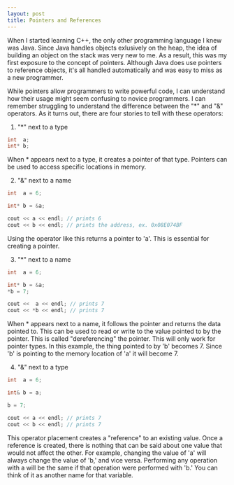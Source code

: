```yaml
---
layout: post
title: Pointers and References
---
```


When I started learning C++, the only other programming language I knew was Java. Since Java handles objects exlusively on the heap, the idea of building an object on the stack was very new to me. As a result, this was my first exposure to the concept of pointers. Although Java does use pointers to reference objects, it's all handled automatically and was easy to miss as a new programmer.

While pointers allow programmers to write powerful code, I can understand how their usage might seem confusing to novice programmers. I can remember struggling to understand the difference between the "*" and "&" operators. As it turns out, there are four stories to tell with these operators:

1. "*" next to a type

```c++
int  a;
int* b;
```

When * appears next to a type, it creates a pointer of that type. Pointers can be used to access specific locations in memory.

2. "&" next to a name

```c++
int  a = 6;

int* b = &a;

cout << a << endl; // prints 6
cout << b << endl; // prints the address, ex. 0x08E074BF
```

Using the operator like this returns a pointer to 'a'. This is essential for creating a pointer.

3. "*" next to a name

```c++
int  a = 6;

int* b = &a;
*b = 7;

cout <<  a << endl; // prints 7
cout << *b << endl; // prints 7
```

When * appears next to a name, it follows the pointer and returns the data pointed to. This can be used to read or write to the value pointed to by the pointer. This is called "dereferencing" the pointer. This will only work for pointer types. In this example, the thing pointed to by 'b' becomes 7. Since 'b' is pointing to the memory location of 'a' it will become 7. 

4. "&" next to a type

```c++
int  a = 6;

int& b = a;

b = 7;

cout << a << endl; // prints 7
cout << b << endl; // prints 7
```

This operator placement creates a "reference" to an existing value. Once a reference is created, there is nothing that can be said about one value that would not affect the other. For example, changing the value of 'a' will always change the value of 'b,' and vice versa. Performing any operation with a will be the same if that operation were performed with 'b.' You can think of it as another name for that variable.






